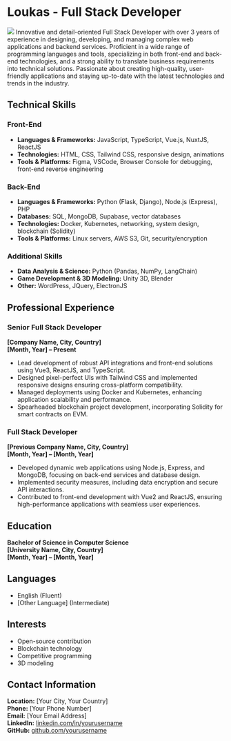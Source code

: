 # Loukas - Full Stack Developer


<img src="./profile.jpg" class='profile-pic'>
Innovative and detail-oriented Full Stack Developer with over 3 years of experience in designing, developing, and managing complex web applications and backend services. Proficient in a wide range of programming languages and tools, specializing in both front-end and back-end technologies, and a strong ability to translate business requirements into technical solutions. Passionate about creating high-quality, user-friendly applications and staying up-to-date with the latest technologies and trends in the industry.



## Technical Skills
### Front-End
- **Languages & Frameworks:** JavaScript, TypeScript, Vue.js, NuxtJS, ReactJS
- **Technologies:** HTML, CSS, Tailwind CSS, responsive design, animations
- **Tools & Platforms:** Figma, VSCode, Browser Console for debugging, front-end reverse engineering

### Back-End
- **Languages & Frameworks:** Python (Flask, Django), Node.js (Express), PHP
- **Databases:** SQL, MongoDB, Supabase, vector databases
- **Technologies:** Docker, Kubernetes, networking, system design, blockchain (Solidity)
- **Tools & Platforms:** Linux servers, AWS S3, Git, security/encryption

### Additional Skills
- **Data Analysis & Science:** Python (Pandas, NumPy, LangChain)
- **Game Development & 3D Modeling:** Unity 3D, Blender
- **Other:** WordPress, JQuery, ElectronJS

## Professional Experience

### Senior Full Stack Developer
**[Company Name, City, Country]**  
**[Month, Year] – Present**
- Lead development of robust API integrations and front-end solutions using Vue3, ReactJS, and TypeScript.
- Designed pixel-perfect UIs with Tailwind CSS and implemented responsive designs ensuring cross-platform compatibility.
- Managed deployments using Docker and Kubernetes, enhancing application scalability and performance.
- Spearheaded blockchain project development, incorporating Solidity for smart contracts on EVM.

### Full Stack Developer
**[Previous Company Name, City, Country]**  
**[Month, Year] – [Month, Year]**
- Developed dynamic web applications using Node.js, Express, and MongoDB, focusing on back-end services and database design.
- Implemented security measures, including data encryption and secure API interactions.
- Contributed to front-end development with Vue2 and ReactJS, ensuring high-performance applications with seamless user experiences.


## Education
**Bachelor of Science in Computer Science**  
**[University Name, City, Country]**  
**[Month, Year] – [Month, Year]**


## Languages
- English (Fluent)
- [Other Language] (Intermediate)


## Interests
- Open-source contribution
- Blockchain technology
- Competitive programming
- 3D modeling

## Contact Information
**Location:** [Your City, Your Country]  
**Phone:** [Your Phone Number]  
**Email:** [Your Email Address]  
**LinkedIn:** [linkedin.com/in/yourusername](https://www.linkedin.com/in/yourusername)  
**GitHub:** [github.com/yourusername](https://github.com/yourusername)  
